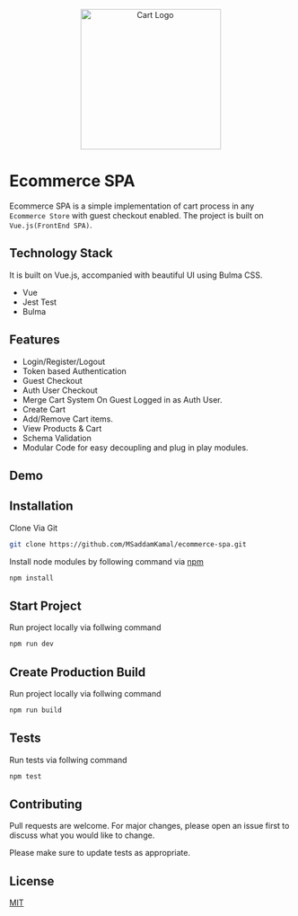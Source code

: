 <p align="center"><a href="https://laravel.com" target="_blank"><img src="https://freepngimg.com/thumb/cart/10-2-cart-png-pic.png" width="250" alt="Cart Logo"></a></p>


# Ecommerce SPA


Ecommerce SPA is a simple implementation of cart process in any `Ecommerce Store` with guest checkout enabled. The project is built on `Vue.js(FrontEnd SPA)`.

## Technology Stack
It is built on Vue.js, accompanied with beautiful UI using Bulma CSS. 
* Vue
* Jest Test
* Bulma

## Features
* Login/Register/Logout
* Token based Authentication
* Guest Checkout
* Auth User Checkout
* Merge Cart System On Guest Logged in as Auth User.
* Create Cart
* Add/Remove Cart items.
* View Products & Cart
* Schema Validation
* Modular Code for easy decoupling and plug in play modules.


## Demo


## Installation

Clone Via Git

```bash
git clone https://github.com/MSaddamKamal/ecommerce-spa.git
```

Install node modules  by following command via [npm]

```bash
npm install
```



[npm]: https://www.npmjs.com/

## Start Project
 Run project locally via follwing command
```bash
npm run dev
```

## Create Production Build
 Run project locally via follwing command
```bash
npm run build
```

## Tests
 Run tests via follwing command
```bash
npm test
```


## Contributing
Pull requests are welcome. For major changes, please open an issue first to discuss what you would like to change.

Please make sure to update tests as appropriate.

## License
[MIT](https://choosealicense.com/licenses/mit/)

